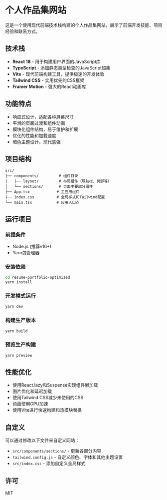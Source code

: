# 个人作品集网站

这是一个使用现代前端技术栈构建的个人作品集网站，展示了前端开发技能、项目经验和联系方式。

## 技术栈

- **React 18** - 用于构建用户界面的JavaScript库
- **TypeScript** - 添加静态类型检查的JavaScript超集
- **Vite** - 现代前端构建工具，提供极速的开发体验
- **Tailwind CSS** - 实用优先的CSS框架
- **Framer Motion** - 强大的React动画库

## 功能特点

- 响应式设计，适配各种屏幕尺寸
- 平滑的页面过渡和组件动画
- 模块化组件结构，易于维护和扩展
- 优化的性能和加载速度
- 暗色主题设计，现代感强

## 项目结构

```
src/
├── components/         # 组件目录
│   ├── layout/         # 布局组件（导航栏、页脚等）
│   └── sections/       # 页面主要部分组件
├── App.tsx            # 主应用组件
├── index.css          # 全局样式和Tailwind配置
└── main.tsx           # 应用入口点
```

## 运行项目

### 前提条件

- Node.js (推荐v16+)
- Yarn包管理器

### 安装依赖

```bash
cd resume-portfolio-optimized
yarn install
```

### 开发模式运行

```bash
yarn dev
```

### 构建生产版本

```bash
yarn build
```

### 预览生产构建

```bash
yarn preview
```

## 性能优化

- 使用React.lazy和Suspense实现组件懒加载
- 图片优化和延迟加载
- 使用Tailwind CSS减少未使用的CSS
- 动画使用GPU加速
- 使用Vite进行快速构建和热模块替换

## 自定义

可以通过修改以下文件来自定义网站：

- `src/components/sections/` - 更新各部分内容
- `tailwind.config.js` - 自定义颜色、字体和其他主题设置
- `src/index.css` - 添加自定义全局样式

## 许可

MIT
